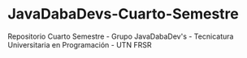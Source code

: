 # JavaDabaDevs-Cuarto-Semestre
Repositorio Cuarto Semestre - Grupo JavaDabaDev's - Tecnicatura Universitaria en Programación - UTN FRSR
